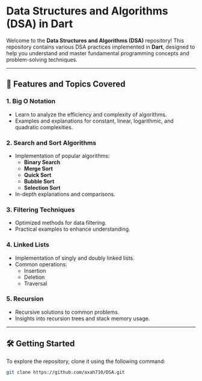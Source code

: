 # Data Structures and Algorithms (DSA) in Dart

Welcome to the **Data Structures and Algorithms (DSA)** repository! This repository contains various DSA practices implemented in **Dart**, designed to help you understand and master fundamental programming concepts and problem-solving techniques.

---

## 🌟 Features and Topics Covered

### 1. **Big O Notation**
   - Learn to analyze the efficiency and complexity of algorithms.
   - Examples and explanations for constant, linear, logarithmic, and quadratic complexities.

### 2. **Search and Sort Algorithms**
   - Implementation of popular algorithms:
     - **Binary Search**
     - **Merge Sort**
     - **Quick Sort**
     - **Bubble Sort**
     - **Selection Sort**
   - In-depth explanations and comparisons.

### 3. **Filtering Techniques**
   - Optimized methods for data filtering.
   - Practical examples to enhance understanding.

### 4. **Linked Lists**
   - Implementation of singly and doubly linked lists.
   - Common operations:
     - Insertion
     - Deletion
     - Traversal

### 5. **Recursion**
   - Recursive solutions to common problems.
   - Insights into recursion trees and stack memory usage.

---

## 🛠️ Getting Started

To explore the repository, clone it using the following command:

```bash
git clone https://github.com/axah710/DSA.git
